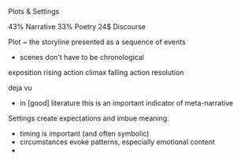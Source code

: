 Plots & Settings

43% Narrative
33% Poetry
24$ Discourse

Plot ~ the storyline presented as a sequence of events
- scenes don't have to be chronological

exposition
rising action
climax
falling action
resolution

deja vu
- in [good] literature this is an important indicator of meta-narrative


Settings create expectations and imbue meaning.
- timing is important (and often symbolic)
- circumstances evoke patterns, especially emotional content
- 